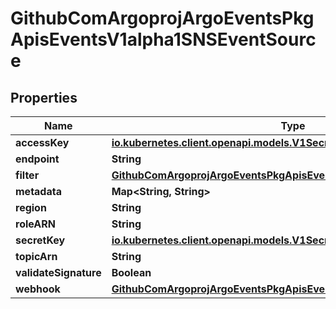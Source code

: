 

# GithubComArgoprojArgoEventsPkgApisEventsV1alpha1SNSEventSource


## Properties

Name | Type | Description | Notes
------------ | ------------- | ------------- | -------------
**accessKey** | [**io.kubernetes.client.openapi.models.V1SecretKeySelector**](io.kubernetes.client.openapi.models.V1SecretKeySelector.md) |  |  [optional]
**endpoint** | **String** |  |  [optional]
**filter** | [**GithubComArgoprojArgoEventsPkgApisEventsV1alpha1EventSourceFilter**](GithubComArgoprojArgoEventsPkgApisEventsV1alpha1EventSourceFilter.md) |  |  [optional]
**metadata** | **Map&lt;String, String&gt;** |  |  [optional]
**region** | **String** |  |  [optional]
**roleARN** | **String** |  |  [optional]
**secretKey** | [**io.kubernetes.client.openapi.models.V1SecretKeySelector**](io.kubernetes.client.openapi.models.V1SecretKeySelector.md) |  |  [optional]
**topicArn** | **String** |  |  [optional]
**validateSignature** | **Boolean** |  |  [optional]
**webhook** | [**GithubComArgoprojArgoEventsPkgApisEventsV1alpha1WebhookContext**](GithubComArgoprojArgoEventsPkgApisEventsV1alpha1WebhookContext.md) |  |  [optional]



